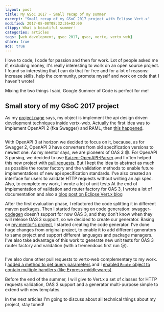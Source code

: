 ```yaml
---
layout: post
title: My GSoC 2017 - Small recap of my summer
excerpt: "Small recap of my GSoC 2017 project with Eclipse Vert.x"
modified: 2017-08-08T08:32:36+02:00
clippy: What a beautiful summer!
categories: articles
tags: [web development, gsoc 2017, gsoc, vertx, vertx web]
share: true
ads: true
---
```


I love to code, I code for passion and then for work.
Lot of people asked me if, excluding money, it's really interesting to work on an open source project. I found so interesting that I can do that for free and for a lot of reasons: increase skills, help the community, promote myself and work on code that I haven't wrote!

Mixing the two things I said, Google Summer of Code is perfect for me!

## Small story of my GSoC 2017 project

As my [project page](https://summerofcode.withgoogle.com/projects/#5472433315250176) says, my  object is implement the api design driven development techniques inside vertx-web. Actually the first idea was to implement OpenAPI 2 (fka Swagger) and RAML, then [this happened](https://swagger.io/mulesoft-joins-the-openapi-initiative/).
<p class="image-pull-right">
<img src="http://2434zd29misd3e4a4f1e73ki-wpengine.netdna-ssl.com/wp-content/uploads/2017/04/SwaggerOnlyBeOne.png" alt="">
</p>

With OpenAPI 3 at horizon we decided to focus on it, because, as for Swagger 2, OpenAPI 3 have converters from old specification versions to newest one. As my mentor says, we are pioneers of OAS 3 :smile:. For OpenAPI 3 parsing, we decided to use [Kaizen-OpenAPI-Parser](https://github.com/RepreZen/KaiZen-OpenApi-Parser) and I often helped this new project with [pull requests](https://github.com/RepreZen/KaiZen-OpenApi-Parser/pulls?utf8=%E2%9C%93&q=author%3Aslinkydeveloper%20).
But I kept the idea to abstract as much as possible the router factory and the validation methods to enable future implementations of new api specification standards. I've also created an interface for users to validate HTTP requests without writing an api spec. Also, to complete my work, I wrote a lot of unit tests
At the end of implementation of validation and router factory for OAS 3, I wrote a lot of documentation and also a [blog post on Eclipse Vert.x blog](http://vertx.io/blog/openapi-fka-swagger-3-support-in-eclipse-vert-x-now-in-test-stage/)

After the first evaluation phase, I refactored the code splitting it in different maven packages. Then I started focusing on code generation: [swagger-codegen](https://github.com/swagger-api/swagger-codegen/issues/4669#issuecomment-320597504) doesn't support for now OAS 3, and they don't know when they will release OAS 3 support, so we decided to create our generator. Basing on [my mentor's project](https://github.com/pmlopes/slush-vertx), I started creating the code generator. I've done huge changes from original project, to enable it to add different generators to same project and support different languages and package managers. I've also take advantage of this work to generate new unit tests for OAS 3 router factory and validation (with a tremendous first run :cry:).
<p class="image-pull-left">
<img src="{{ site.url }}/images/80124719.jpg" alt="">
</p>

I've also done other pull requests to vertx-web complementary to my work. I [added a method to get query parameters](https://github.com/vert-x3/vertx-web/pull/581) and I [enabled `Route` object to contain multiple handlers (like Express middlewares)](https://github.com/vert-x3/vertx-web/pull/652).

Before the end of the summer, I will give to Vert.x a set of classes for HTTP requests validation, OAS 3 support and a generator multi-purpose simple to extend with new templates.

In the next articles I'm going to discuss about all technical things about my project, stay tuned!
